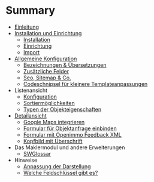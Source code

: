 # Summary

* [Einleitung](README.md)
* [Installation und Einrichtung](installation_und_einrichtung.md)
   * [Installation](installation.md)
   * [Einrichtung](einrichtung.md)
   * [Import](import-startenmd.md)
* [Allgemeine Konfiguration](allgemeinmd.md)
   * [Bezeichnungen & Übersetzungen](bezeichnungen_&_ubersetzungen.md)
   * [Zusätzliche Felder](zusatzliche_felder.md)
   * [Seo, Sitemap & Co.](seo,_sitemap_&_co.md)
   * [Codeschnipsel für kleinere Templateanpassungen](codeschnipsel_fur_kleinere_templateanpassungen.md)
* Listenansicht
   * [Konfiguration](konfiguration.md)
   * [Sortiermöglichkeiten](sortiermoglichkeiten.md)
   * [Typen der Objekteigenschaften](typen_der_objekteigenschaften.md)
* [Detailansicht](detailansicht.md)
   * [Google Maps integrieren](google_maps_integrieren.md)
   * [Formular für Objektanfrage einbinden](formular_fur_objektanfrage_einbinden.md)
   * [Formular mit Openimmo Feedback XML](formular-mit-openimmo-feedback-xml.md)
   * [Kopfbild mit Überschrift](kopfbild_mit_uberschrift.md)
* Das Maklermodul und andere Erweiterungen
   * [SWGlossar](swglossar.md)
* Hinweise
   * [Anpassung der Darstellung](anpassung_der_darstellung.md)
   * [Welche Feldschlüssel gibt es?](welche_feldschlussel_gibt_es.md)

